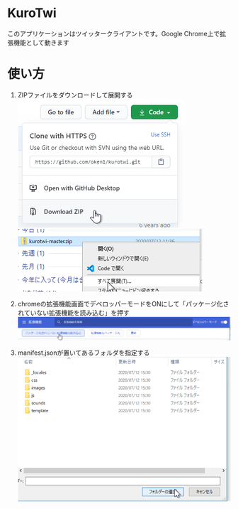KuroTwi
=============

このアプリケーションはツイッタークライアントです。Google Chrome上で拡張機能として動きます

使い方
=============

1. ZIPファイルをダウンロードして展開する  
![download_zip](https://raw.githubusercontent.com/oken1/images/master/kurotwi_readme/download_zip.png)
![unzip](https://raw.githubusercontent.com/oken1/images/master/kurotwi_readme/unzip.png)

2. chromeの拡張機能画面でデベロッパーモードをONにして「パッケージ化されていない拡張機能を読み込む」を押す  
![load_unpacked](https://raw.githubusercontent.com/oken1/images/master/kurotwi_readme/load_unpacked.png)

3. manifest.jsonが置いてあるフォルダを指定する  
![select_folder](https://raw.githubusercontent.com/oken1/images/master/kurotwi_readme/select_folder.png)

